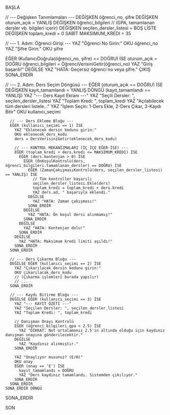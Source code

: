 BAŞLA

  // --- Değişken Tanımlamaları ---
  DEĞİŞKEN öğrenci_no, şifre
  DEĞİŞKEN oturum_açık = YANLIŞ
  DEĞİŞKEN öğrenci_bilgileri // (GPA, tamamlanan dersler vb. bilgileri içerir)
  DEĞİŞKEN seçilen_dersler_listesi = BOŞ LİSTE
  DEĞİŞKEN toplam_kredi = 0
  SABİT MAKSIMUM_KREDI = 35

  // --- 1. Adım: Öğrenci Girişi ---
  YAZ "Öğrenci No Girin:"
  OKU öğrenci_no
  YAZ "Şifre Girin:"
  OKU şifre

  EĞER (KullanıcıDoğrula(öğrenci_no, şifre) == DOĞRU) İSE
    oturum_açık = DOĞRU
    öğrenci_bilgileri = ÖğrenciVerisiniGetir(öğrenci_no)
    YAZ "Giriş başarılı!"
  DEĞİLSE
    YAZ "HATA: Geçersiz öğrenci no veya şifre."
    ÇIKIŞ
  SONA_ERDİR

  // --- 2. Adım: Ders Seçim Döngüsü ---
  EĞER (oturum_açık == DOĞRU) İSE
    DEĞİŞKEN kayıt_tamamlandı = YANLIŞ
    DÖNGÜ (kayıt_tamamlandı == YANLIŞ)
      YAZ "--- Ders Kayıt Ekranı ---"
      YAZ "Seçili Dersler: ", seçilen_dersler_listesi
      YAZ "Toplam Kredi: ", toplam_kredi
      YAZ "Açılabilecek tüm dersleri listele..."
      YAZ "İşlem Seçin: 1-Ders Ekle, 2-Ders Çıkar, 3-Kaydı Bitir"
      OKU kullanıcı_seçimi

      // --- Ders Ekleme Bloğu ---
      EĞER (kullanıcı_seçimi == 1) İSE
        YAZ "Eklenecek dersin kodunu girin:"
        OKU eklenecek_ders_kodu
        ders = DersVerisiniGetir(eklenecek_ders_kodu)

        // --- KONTROL MEKANİZMALARI (İÇ İÇE EĞER-İSE) ---
        EĞER (toplam_kredi + ders.kredi <= MAKSIMUM_KREDI) İSE
          EĞER (ders.kontenjan > 0) İSE
            EĞER (ÖnKoşulKontrolü(ders, öğrenci_bilgileri.tamamlanan_dersler) == DOĞRU) İSE
              EĞER (ZamanÇakışmasıKontrolü(ders, seçilen_dersler_listesi) == YANLIŞ) İSE
                // Tüm kontroller başarılı
                seçilen_dersler_listesi.Ekle(ders)
                toplam_kredi = toplam_kredi + ders.kredi
                YAZ ders.ad, " başarıyla eklendi."
              DEĞİLSE
                YAZ "HATA: Zaman çakışması!"
              SONA_ERDİR
            DEĞİLSE
              YAZ "HATA: Ön koşul dersi alınmamış!"
            SONA_ERDİR
          DEĞİLSE
            YAZ "HATA: Kontenjan dolu!"
          SONA_ERDİR
        DEĞİLSE
          YAZ "HATA: Maksimum kredi limiti aşıldı!"
        SONA_ERDİR
      SONA_ERDİR

      // --- Ders Çıkarma Bloğu ---
      DEĞİLSE EĞER (kullanıcı_seçimi == 2) İSE
        YAZ "Çıkarılacak dersin kodunu girin:"
        OKU çıkarılacak_ders_kodu
        // (Çıkarma işlemleri burada yapılır)
        // ...
      SONA_ERDİR

      // --- Kaydı Bitirme Bloğu ---
      DEĞİLSE EĞER (kullanıcı_seçimi == 3) İSE
        YAZ "--- KAYIT ÖZETİ ---"
        YAZ "Seçilen Dersler: ", seçilen_dersler_listesi
        YAZ "Toplam Kredi: ", toplam_kredi
        
        // Danışman Onayı Kontrolü
        EĞER (öğrenci_bilgileri.gpa < 2.5) İSE
          YAZ "DİKKAT: Not ortalamanız 2.5'in altında olduğu için kaydınız danışman onayına gönderilecektir."
        DEĞİLSE
          YAZ "Kaydınız alınmıştır."
        SONA_ERDİR
        
        YAZ "Onaylıyor musunuz? (E/H)"
        OKU onay
        EĞER (onay == 'E') İSE
          kayıt_tamamlandı = DOĞRU
          YAZ "Ders kaydınız tamamlandı. Sistemden çıkılıyor."
        SONA_ERDİR
      SONA_ERDİR
    SONA_ERDİR DÖNGÜ
  SONA_ERDİR

SON

